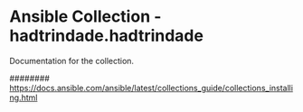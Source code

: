 # Ansible Collection - hadtrindade.hadtrindade

Documentation for the collection.

######## https://docs.ansible.com/ansible/latest/collections_guide/collections_installing.html

